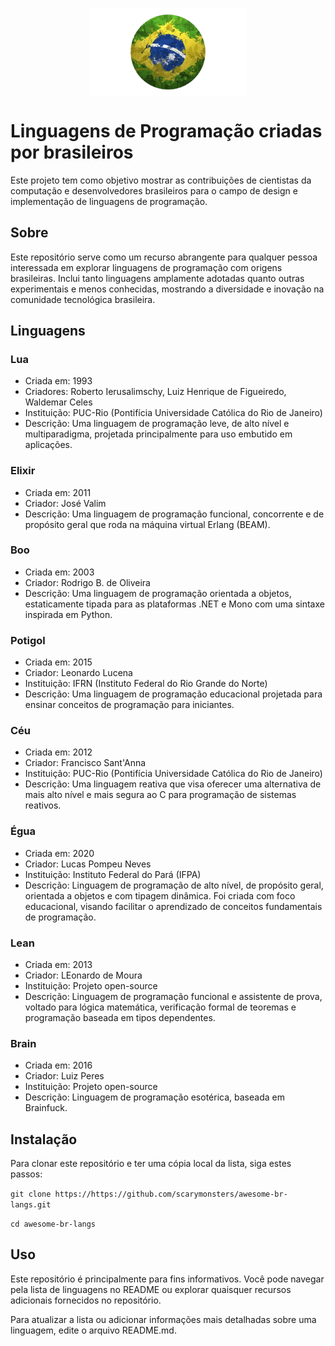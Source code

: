 <p align="center">
  <a href="">
    <img alt="Logo" src="brazil.png" min-width="250px" max-width="250px" width="250px" align="center">  
  </a>
</p>

# Linguagens de Programação criadas por brasileiros 

Este projeto tem como objetivo mostrar as contribuições de cientistas da computação e desenvolvedores brasileiros para o campo de design e implementação de linguagens de programação.

## Sobre

Este repositório serve como um recurso abrangente para qualquer pessoa interessada em explorar linguagens de programação com origens brasileiras. Inclui tanto linguagens amplamente adotadas quanto outras experimentais e menos conhecidas, mostrando a diversidade e inovação na comunidade tecnológica brasileira.

## Linguagens

### Lua

- Criada em: 1993
- Criadores: Roberto Ierusalimschy, Luiz Henrique de Figueiredo, Waldemar Celes
- Instituição: PUC-Rio (Pontifícia Universidade Católica do Rio de Janeiro)
- Descrição: Uma linguagem de programação leve, de alto nível e multiparadigma, projetada principalmente para uso embutido em aplicações.

### Elixir

- Criada em: 2011
- Criador: José Valim
- Descrição: Uma linguagem de programação funcional, concorrente e de propósito geral que roda na máquina virtual Erlang (BEAM).

### Boo

- Criada em: 2003
- Criador: Rodrigo B. de Oliveira
- Descrição: Uma linguagem de programação orientada a objetos, estaticamente tipada para as plataformas .NET e Mono com uma sintaxe inspirada em Python.

### Potigol

- Criada em: 2015
- Criador: Leonardo Lucena
- Instituição: IFRN (Instituto Federal do Rio Grande do Norte)
- Descrição: Uma linguagem de programação educacional projetada para ensinar conceitos de programação para iniciantes.

### Céu

- Criada em: 2012
- Criador: Francisco Sant'Anna
- Instituição: PUC-Rio (Pontifícia Universidade Católica do Rio de Janeiro)
- Descrição: Uma linguagem reativa que visa oferecer uma alternativa de mais alto nível e mais segura ao C para programação de sistemas reativos.

### Égua

- Criada em: 2020
- Criador: Lucas Pompeu Neves
- Instituição: Instituto Federal do Pará (IFPA)
- Descrição: Linguagem de programação de alto nível, de propósito geral, orientada a objetos e com tipagem dinâmica. Foi criada com foco educacional, visando facilitar o aprendizado de conceitos fundamentais de programação.

### Lean

- Criada em: 2013
- Criador: LEonardo de Moura
- Instituição: Projeto open-source
- Descrição: Linguagem de programação funcional e assistente de prova, voltado para lógica matemática, verificação formal de teoremas e programação baseada em tipos dependentes.

### Brain

- Criada em: 2016
- Criador: Luiz Peres
- Instituição: Projeto open-source
- Descrição: Linguagem de programação esotérica, baseada em Brainfuck.

## Instalação

Para clonar este repositório e ter uma cópia local da lista, siga estes passos:

```git clone https://https://github.com/scarymonsters/awesome-br-langs.git```

```cd awesome-br-langs```

## Uso

Este repositório é principalmente para fins informativos. Você pode navegar pela lista de linguagens no README ou explorar quaisquer recursos adicionais fornecidos no repositório.

Para atualizar a lista ou adicionar informações mais detalhadas sobre uma linguagem, edite o arquivo README.md.
  
